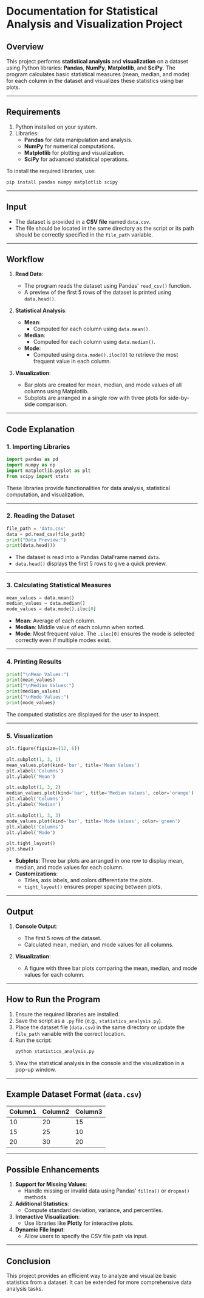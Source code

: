 # Documentation for Statistical Analysis and Visualization Project

## Overview
This project performs **statistical analysis** and **visualization** on a dataset using Python libraries: **Pandas**, **NumPy**, **Matplotlib**, and **SciPy**. The program calculates basic statistical measures (mean, median, and mode) for each column in the dataset and visualizes these statistics using bar plots.

---

## Requirements
1. Python installed on your system.
2. Libraries:
   - **Pandas** for data manipulation and analysis.
   - **NumPy** for numerical computations.
   - **Matplotlib** for plotting and visualization.
   - **SciPy** for advanced statistical operations.

To install the required libraries, use:
```bash
pip install pandas numpy matplotlib scipy
```

---

## Input
- The dataset is provided in a **CSV file** named `data.csv`.
- The file should be located in the same directory as the script or its path should be correctly specified in the `file_path` variable.

---

## Workflow
1. **Read Data**:
   - The program reads the dataset using Pandas' `read_csv()` function.
   - A preview of the first 5 rows of the dataset is printed using `data.head()`.

2. **Statistical Analysis**:
   - **Mean**:
     - Computed for each column using `data.mean()`.
   - **Median**:
     - Computed for each column using `data.median()`.
   - **Mode**:
     - Computed using `data.mode().iloc[0]` to retrieve the most frequent value in each column.

3. **Visualization**:
   - Bar plots are created for mean, median, and mode values of all columns using Matplotlib.
   - Subplots are arranged in a single row with three plots for side-by-side comparison.

---

## Code Explanation

### 1. Importing Libraries
```python
import pandas as pd
import numpy as np
import matplotlib.pyplot as plt
from scipy import stats
```
These libraries provide functionalities for data analysis, statistical computation, and visualization.

---

### 2. Reading the Dataset
```python
file_path = 'data.csv'
data = pd.read_csv(file_path)
print("Data Preview:")
print(data.head())
```
- The dataset is read into a Pandas DataFrame named `data`.
- `data.head()` displays the first 5 rows to give a quick preview.

---

### 3. Calculating Statistical Measures
```python
mean_values = data.mean()
median_values = data.median()
mode_values = data.mode().iloc[0]
```
- **Mean**: Average of each column.
- **Median**: Middle value of each column when sorted.
- **Mode**: Most frequent value. The `.iloc[0]` ensures the mode is selected correctly even if multiple modes exist.

---

### 4. Printing Results
```python
print("\nMean Values:")
print(mean_values)
print("\nMedian Values:")
print(median_values)
print("\nMode Values:")
print(mode_values)
```
The computed statistics are displayed for the user to inspect.

---

### 5. Visualization
```python
plt.figure(figsize=(12, 6))

plt.subplot(1, 3, 1)
mean_values.plot(kind='bar', title='Mean Values')
plt.xlabel('Columns')
plt.ylabel('Mean')

plt.subplot(1, 3, 2)
median_values.plot(kind='bar', title='Median Values', color='orange')
plt.xlabel('Columns')
plt.ylabel('Median')

plt.subplot(1, 3, 3)
mode_values.plot(kind='bar', title='Mode Values', color='green')
plt.xlabel('Columns')
plt.ylabel('Mode')

plt.tight_layout()
plt.show()
```
- **Subplots**: Three bar plots are arranged in one row to display mean, median, and mode values for each column.
- **Customizations**:
  - Titles, axis labels, and colors differentiate the plots.
  - `tight_layout()` ensures proper spacing between plots.

---

## Output
1. **Console Output**:
   - The first 5 rows of the dataset.
   - Calculated mean, median, and mode values for all columns.

2. **Visualization**:
   - A figure with three bar plots comparing the mean, median, and mode values for each column.

---

## How to Run the Program
1. Ensure the required libraries are installed.
2. Save the script as a `.py` file (e.g., `statistics_analysis.py`).
3. Place the dataset file (`data.csv`) in the same directory or update the `file_path` variable with the correct location.
4. Run the script:
   ```bash
   python statistics_analysis.py
   ```
5. View the statistical analysis in the console and the visualization in a pop-up window.

---

## Example Dataset Format (`data.csv`)
| Column1 | Column2 | Column3 |
|---------|---------|---------|
| 10      | 20      | 15      |
| 15      | 25      | 10      |
| 20      | 30      | 20      |

---

## Possible Enhancements
1. **Support for Missing Values**:
   - Handle missing or invalid data using Pandas' `fillna()` or `dropna()` methods.
2. **Additional Statistics**:
   - Compute standard deviation, variance, and percentiles.
3. **Interactive Visualization**:
   - Use libraries like **Plotly** for interactive plots.
4. **Dynamic File Input**:
   - Allow users to specify the CSV file path via input.

---

## Conclusion
This project provides an efficient way to analyze and visualize basic statistics from a dataset. It can be extended for more comprehensive data analysis tasks.
